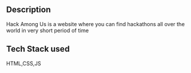 ## Description
Hack Among Us is a website where you can find hackathons all over the world in very short period of time
## Tech Stack used
HTML,CSS,JS